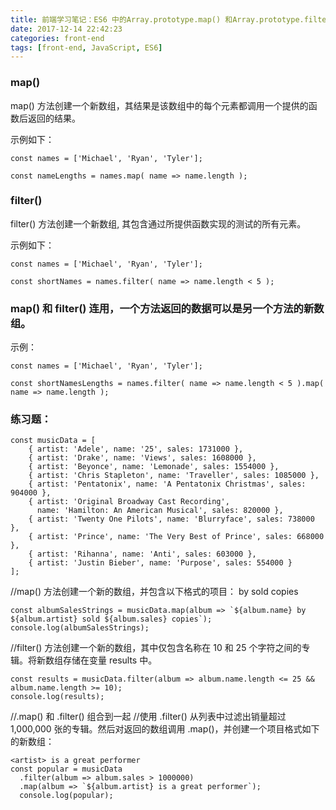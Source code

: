 ```yaml
---
title: 前端学习笔记：ES6 中的Array.prototype.map() 和Array.prototype.filter()
date: 2017-12-14 22:42:23
categories: front-end 
tags: [front-end, JavaScript, ES6] 
---
```


### map()
map() 方法创建一个新数组，其结果是该数组中的每个元素都调用一个提供的函数后返回的结果。

示例如下：

```
const names = ['Michael', 'Ryan', 'Tyler'];

const nameLengths = names.map( name => name.length );

```
<!--more-->
### filter()
filter() 方法创建一个新数组, 其包含通过所提供函数实现的测试的所有元素。

示例如下：

```
const names = ['Michael', 'Ryan', 'Tyler'];

const shortNames = names.filter( name => name.length < 5 );

```


### map() 和 filter() 连用，一个方法返回的数据可以是另一个方法的新数组。

示例：

```
const names = ['Michael', 'Ryan', 'Tyler'];

const shortNamesLengths = names.filter( name => name.length < 5 ).map( name => name.length );
```

### 练习题：

```
const musicData = [
    { artist: 'Adele', name: '25', sales: 1731000 },
    { artist: 'Drake', name: 'Views', sales: 1608000 },
    { artist: 'Beyonce', name: 'Lemonade', sales: 1554000 },
    { artist: 'Chris Stapleton', name: 'Traveller', sales: 1085000 },
    { artist: 'Pentatonix', name: 'A Pentatonix Christmas', sales: 904000 },
    { artist: 'Original Broadway Cast Recording', 
      name: 'Hamilton: An American Musical', sales: 820000 },
    { artist: 'Twenty One Pilots', name: 'Blurryface', sales: 738000 },
    { artist: 'Prince', name: 'The Very Best of Prince', sales: 668000 },
    { artist: 'Rihanna', name: 'Anti', sales: 603000 },
    { artist: 'Justin Bieber', name: 'Purpose', sales: 554000 }
];
```
//map() 方法创建一个新的数组，并包含以下格式的项目：<album> by <name> sold <sales> copies
```
const albumSalesStrings = musicData.map(album => `${album.name} by ${album.artist} sold ${album.sales} copies`);
console.log(albumSalesStrings);
```

//filter() 方法创建一个新的数组，其中仅包含名称在 10 和 25 个字符之间的专辑。将新数组存储在变量 results 中。

```
const results = musicData.filter(album => album.name.length <= 25 && album.name.length >= 10);
console.log(results);
```
//.map() 和 .filter() 组合到一起
//使用 .filter() 从列表中过滤出销量超过 1,000,000 张的专辑。然后对返回的数组调用 .map()，并创建一个项目格式如下的新数组：

```
<artist> is a great performer
const popular = musicData
  .filter(album => album.sales > 1000000)
  .map(album => `${album.artist} is a great performer`);
  console.log(popular);
```

